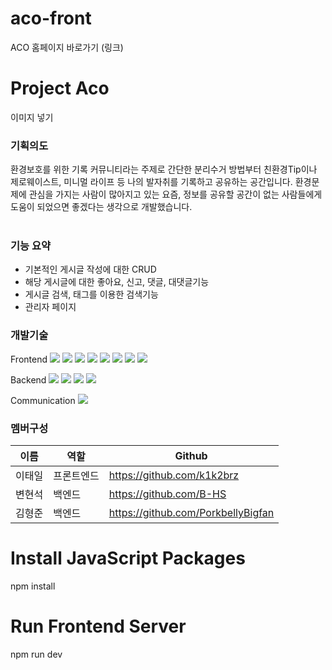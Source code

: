 
# aco-front

ACO 홈페이지 바로가기 (링크)

# Project Aco

이미지 넣기

### 기획의도

환경보호를 위한 기록 커뮤니티라는 주제로 간단한 분리수거 방법부터 친환경Tip이나 제로웨이스트, 미니멀 라이프 등
나의 발자취를 기록하고 공유하는 공간입니다. 환경문제에 관심을 가지는 사람이 많아지고 있는 요즘, 정보를 공유할 공간이 없는
사람들에게 도움이 되었으면 좋겠다는 생각으로 개발했습니다.
<br/><br/>

### 기능 요약

- 기본적인 게시글 작성에 대한 CRUD
- 해당 게시글에 대한 좋아요, 신고, 댓글, 대댓글기능
- 게시글 검색, 태그를 이용한 검색기능
- 관리자 페이지

### 개발기술
            
Frontend
<img src="https://img.shields.io/badge/HTML5-E34F26?style=flat&logo=HTML5&logoColor=white" />
<img src="https://img.shields.io/badge/CSS3-1572B6?style=flat&logo=CSS3&logoColor=white" />
<img src="https://img.shields.io/badge/Javascript-F7DF1E?style=flat&logo=Javascript&logoColor=white" />
<img src="https://img.shields.io/badge/React-61DAFB?style=flat&logo=React&logoColor=white" />
<img src="https://img.shields.io/badge/Redux-764abc?style=flat&logo=Redux&logoColor=white" />
<img src="https://img.shields.io/badge/TypeScript-3178C6?style=flat&logo=TypeScript&logoColor=white" />
<img src="https://img.shields.io/badge/Next.JS-000000?style=flat&logo=Next.js&logoColor=white" />
<img src="https://img.shields.io/badge/Tailwindcss-a5f3fc?style=flat&logo=Tailwindcss&logoColor=white" />

Backend
<img src="https://img.shields.io/badge/Java-007396?style=flat&logo=Java&logoColor=white" />
<img src="https://img.shields.io/badge/SpringBoot-6DB33F?style=flat&logo=Springboot&logoColor=white" />
<img src="https://img.shields.io/badge/MySQL-4479A1?style=flat&logo=MySQL&logoColor=white" />
<img src="https://img.shields.io/badge/Docker-2496ED?style=flat&logo=Docker&logoColor=white" />

Communication
<img src="https://img.shields.io/badge/Git-F05032?style=flat&logo=Git&logoColor=white" />


### 멤버구성

|이름|역할|Github|
|---|---|------|
|이태일|프론트엔드|https://github.com/k1k2brz|
|변현석|백엔드|https://github.com/B-HS|
|김형준|백엔드|https://github.com/PorkbellyBigfan|


# Install JavaScript Packages
npm install

# Run Frontend Server
npm run dev

